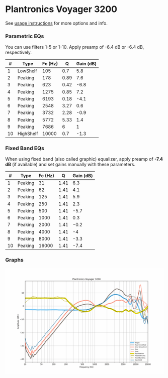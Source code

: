# Plantronics Voyager 3200
See [usage instructions](https://github.com/jaakkopasanen/AutoEq#usage) for more options and info.

### Parametric EQs
You can use filters 1-5 or 1-10. Apply preamp of -6.4 dB or -6.4 dB, respectively.

|   # | Type      |   Fc (Hz) |    Q |   Gain (dB) |
|-----|-----------|-----------|------|-------------|
|   1 | LowShelf  |       105 | 0.7  |         5.8 |
|   2 | Peaking   |       178 | 0.89 |         7.6 |
|   3 | Peaking   |       623 | 0.42 |        -6.8 |
|   4 | Peaking   |      1275 | 0.85 |         7.2 |
|   5 | Peaking   |      6193 | 0.18 |        -4.1 |
|   6 | Peaking   |      2548 | 3.27 |         0.6 |
|   7 | Peaking   |      3732 | 2.28 |        -0.9 |
|   8 | Peaking   |      5772 | 5.33 |         1.4 |
|   9 | Peaking   |      7686 | 6    |         1   |
|  10 | HighShelf |     10000 | 0.7  |        -1.3 |

### Fixed Band EQs
When using fixed band (also called graphic) equalizer, apply preamp of **-7.4 dB** (if available) and set gains manually with these parameters.

|   # | Type    |   Fc (Hz) |    Q |   Gain (dB) |
|-----|---------|-----------|------|-------------|
|   1 | Peaking |        31 | 1.41 |         6.3 |
|   2 | Peaking |        62 | 1.41 |         4.1 |
|   3 | Peaking |       125 | 1.41 |         5.9 |
|   4 | Peaking |       250 | 1.41 |         2.3 |
|   5 | Peaking |       500 | 1.41 |        -5.7 |
|   6 | Peaking |      1000 | 1.41 |         0.3 |
|   7 | Peaking |      2000 | 1.41 |        -0.2 |
|   8 | Peaking |      4000 | 1.41 |        -4   |
|   9 | Peaking |      8000 | 1.41 |        -3.3 |
|  10 | Peaking |     16000 | 1.41 |        -7.4 |

### Graphs
![](./Plantronics%20Voyager%203200.png)
